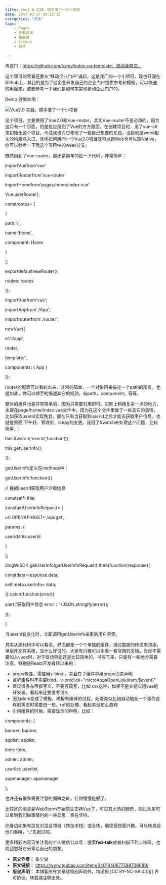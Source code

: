 ```yaml
---
title: Vue2.0 实践，顺手撸了一个小项目
date: 2017-03-27 00:12:12
categories: "开发"
tags:
	- Pages
	- 多看阅读
	- 路由器
	- GitHub
	- 软件

---
```


传送门：https://github.com/icepy/index-oa-template，或阅读原文。

这个项目的背景还要从“移动企业门户”说起，这是我厂的一个小项目，现也开源在Github上，其目的是为了给企业开发自己的企业门户提供参考和模板，可以快速的用起来，或者参考一下我们是如何来实现移动企业门户的。

Demo 效果如图：

![Vue2.0 实践，顺手撸了一个小项目][Vue2.0]

这个项目，主要使用了Vue2.0和Vue-router，其实Vue-router不是必须的，因为这只有一个页面，但是也应用到了Vue的方方面面。在创建项目时，用了vue-cil来初始化这个项目，不过我也为它修改了一些自己想要的东西，没错就是weex相关的构建与入口，具体如何用同一个Vue2.0项目既可以跑Web也可以跑Native，你可以参考一下我这个项目中的weex分支。

既然用到了vue-router，那还是简单的贴一下代码，非常简单：

importVuefrom'vue'

importRouterfrom'vue-router'

importHomefrom'pages/home/index.vue'

Vue.use(Router);

constroutes= \[

\{

path:'/',

name:'home',

component: Home

\}

\];

exportdefaultnewRouter(\{

routes: routes

\});

importVuefrom'vue';

importAppfrom'./App';

importrouterfrom'./router';

newVue(\{

el:'\#app',

router,

template:'<App/>',

components: \{ App \}

\});

router的配置可以看的出来，非常的简单，一个对象用来描述一个path的所有，也是如此，你可以顺手的描述其它的规则，有path，component，等等。

整体的组件也是非常简单的，因为只需要引用即可。实际上稍微复杂一点的地方，主要在page/home/index.vue文件中，因为在这个文件里做了一些其它的事情，比如获取userid实现免登，那么只有当获取到userid之后才能去获取用户信息，也就是界面 下午好，管理员，icepy的变更。我用了$watch来处理这个问题，比较简单，：

this.$watch('userId',function()\{

this.getUserInfo();

\});

getUserInfo定义在methods中：

getUserInfo:function()\{

// 根据userid获取用户详细信息

constself=this;

constgetUserInfoRequest= \{

url:OPENAPIHOST+'/api/get',

params: \{

userid:this.userId

\}

\};

dingWISDK.getUserInfo(getUserInfoRequest).then(function(response)\{

constdata=response.data;

self.meta.userInfo= data;

\}).catch(function(error)\{

alert('获取用户信息 error：'+JSON.stringify(error));

\});

\}

当userid有变化时，立即调用getUserInfo来更新用户界面。

其实从源代码中可以看见，界面都是一个个单独的组件，通过数据的传递来渲染，单组件文件系统，没什么好说的，大家有兴趣可以多看一看官网的文档。当你不需要加入vuex时，对于驱动界面还是比较简单的，书写下来，只是有一些地方需要注意，特别是React开发者转过来的：

 *  props传递，需要用v-bind:，并且在子组件中用props:\[\]来声明
 *  监听事件时不需要bind，v-on:click="microAppsOpenLink(item,$event)"
 *  建议很多东西都写全，不要写简写，比如:xxx这种，如果不是长期应用vue的开发者，看起来还要思考很久
 *  因为dom变成了模板，模板有编译的过程，处理类似比如自动触发一个事件这样的需求时需要想一想，ref的处理，看起来没那么直观
 *  引用组件的时候，需要显示的声明，比如：

components: \{

banner: banner,

applist: applist,

item: item,

admin: admin,

userlist: userlist,

appmanager: appmanager

\},

也许还有很多需要注意的细微之处，待你慢慢挖掘了。

比较好的消息是WebStorm开始原生支持Vue了，可见其火热的趋势，回过头来可以看到我们做事情时的一些反思：贵在坚持。

你身边如果有朋友对混合领域（跨技术栈）或全栈，编程感悟感兴趣，可以转发给他们看哦，^\_^先谢过啦。

更多精彩内容可关注我的个人微信公众号：搜索**fed-talk**或者扫描下列二维码，也欢迎您将它分享给自己的朋友。


[Vue2.0]: /pro/os/crawler/RRMR-ZI2Q-VUVQ.jpg
 *  **原文作者：** 象尘说
 *  **原文链接：** https://www.toutiao.com/item/6401840877588709889/
 *  **版权声明：** 本博客所有文章除特别声明外，均采用 [CC BY-NC-SA 4.0][] 许可协议。转载请注明出处。